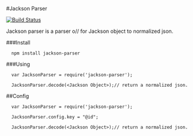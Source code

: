 #Jackson Parser

[![Build Status](https://travis-ci.org/luizstacio/JacksonParser.svg?branch=master)](https://travis-ci.org/luizstacio/JacksonParser)

Jackson parser is a parser o// for Jackson object to normalized json.

###Install
```
  npm install jackson-parser
```

###Using
```
  var JacksonParser = require('jackson-parser');

  JacksonParser.decode(<Jackson Object>);// return a normalized json.
```

##Config
```
  var JacksonParser = require('jackson-parser');

  JacksonParser.config.key = "@id";

  JacksonParser.decode(<Jackson Object>);// return a normalized json.
```